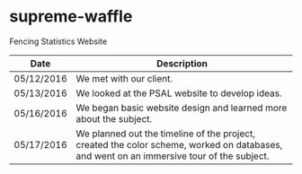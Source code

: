 # supreme-waffle
Fencing Statistics Website

|   Date   | Description  |
|----------|--------------|
|05/12/2016| We met with our client. |
|05/13/2016| We looked at the PSAL website to develop ideas. |
|05/16/2016| We began basic website design and learned more about the subject. |
|05/17/2016| We planned out the timeline of the project, created the color scheme, worked on databases, and went on an immersive tour of the subject. |
